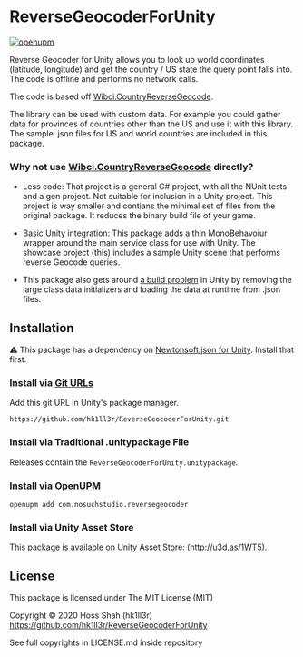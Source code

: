 # ReverseGeocoderForUnity
[![openupm](https://img.shields.io/npm/v/com.nosuchstudio.reversegeocoder?label=openupm&registry_uri=https://package.openupm.com)](https://openupm.com/packages/com.nosuchstudio.reversegeocoder/)

Reverse Geocoder for Unity allows you to look up world coordinates (latitude, longitude) and get the country / US state the query point falls into. The code is offline and performs no network calls.

The code is based off [Wibci.CountryReverseGeocode](https://github.com/InquisitorJax/Wibci.CountryReverseGeocode).

The library can be used with custom data. For example you could gather data for provinces of countries other than the US and use it with this library. The sample .json files for US and world countries are included in this package.

### Why not use [Wibci.CountryReverseGeocode](https://github.com/InquisitorJax/Wibci.CountryReverseGeocode) directly?
- Less code: That project is a general C# project, with all the NUnit tests and a gen project. Not suitable for inclusion in a Unity project. This project is way smaller and contians the minimal set of files from the original package. It reduces the binary build file of your game.

- Basic Unity integration: This package adds a thin MonoBehavoiur wrapper around the main service class for use with Unity. The showcase project (this) includes a sample Unity scene that performs reverse Geocode queries. 

- This package also gets around [a build problem](https://issuetracker.unity3d.com/issues/il2cpp-build-hangs-while-building-a-project-with-a-large-array-of-strings) in Unity  by removing the large class data initializers and loading the data at runtime from .json files.

## Installation

:warning: This package has a dependency on [Newtonsoft.json for Unity](https://github.com/jilleJr/Newtonsoft.Json-for-Unity). Install that first.

### Install via [Git URLs](https://docs.unity3d.com/Manual/upm-git.html)

Add this git URL in Unity's package manager.
```
https://github.com/hk1ll3r/ReverseGeocoderForUnity.git
```

### Install via Traditional .unitypackage File
Releases contain the `ReverseGeocoderForUnity.unitypackage`.

### Install via [OpenUPM](https://openupm.com/)
```
openupm add com.nosuchstudio.reversegeocoder
```

### Install via Unity Asset Store
This package is available on Unity Asset Store: (http://u3d.as/1WT5).

## License
This package is licensed under The MIT License (MIT)

Copyright © 2020 Hoss Shah (hk1ll3r)
https://github.com/hk1ll3r/ReverseGeocoderForUnity

See full copyrights in LICENSE.md inside repository

